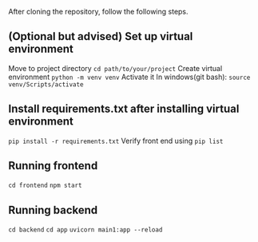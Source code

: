 After cloning the repository, follow the following steps.

## (Optional but advised) Set up virtual environment
Move to project directory
`cd path/to/your/project`
Create virtual environment
`python -m venv venv`
Activate it
In windows(git bash):
`source venv/Scripts/activate`

## Install requirements.txt after installing virtual environment
`pip install -r requirements.txt`
Verify front end using
`pip list`

## Running frontend
`cd frontend`
`npm start`

## Running backend
`cd backend`
`cd app`
`uvicorn main1:app --reload`
